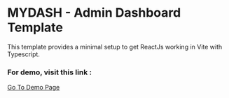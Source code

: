 # MYDASH - Admin Dashboard Template

This template provides a minimal setup to get ReactJs working in Vite with Typescript.

### For demo, visit this link :
<a href="https://dashcube.netlify.app">Go To Demo Page</a>